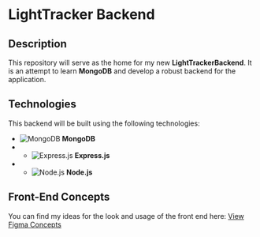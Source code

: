 # LightTracker Backend

## Description
This repository will serve as the home for my new **LightTrackerBackend**. It is an attempt to learn **MongoDB** and develop a robust backend for the application.

## Technologies
This backend will be built using the following technologies:
- ![MongoDB](https://www.mongodb.com/assets/images/global/brand/mongodb-svgrepo-com.svg) **MongoDB**
- - ![Express.js](https://expressjs.com/images/express-facebook-share.png) **Express.js**
- - ![Node.js](https://nodejs.org/static/images/logo.svg) **Node.js**

## Front-End Concepts
You can find my ideas for the look and usage of the front end here: [View Figma Concepts](https://www.figma.com/board/oKUfEGiBStwHzBbx3sfdTl/lightTrakr?node-id=0-1&t=RfA21dsQ0pbPwEjy-1)
